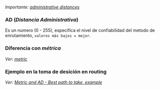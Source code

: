 _Importante: [administrative distances](administrative%20distances.md)_
### AD (_Distancia Administrativa_)
Es un numero (0 - 255), especifica el nivel de confiabilidad del metodo de enrutamiento, `valores más bajos = mejor`.

### Diferencia con _métrica_
_Ver: [metric](metric.md)_
### Ejemplo en la toma de desición en routing
_Ver: [Metric and AD - Best path to take, example](Metric%20and%20AD%20-%20Best%20path%20to%20take,%20example.md)_
